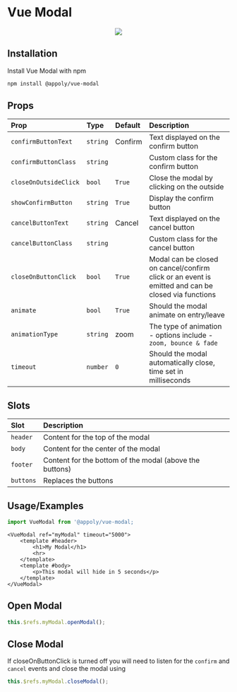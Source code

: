 # Vue Modal

<p align="center">
  <img src="https://www.appoly.co.uk/app/uploads/2022/07/vue-modal-gif.gif" />
</p>

## Installation

Install Vue Modal with npm

```bash
npm install @appoly/vue-modal
```

## Props

| Prop                  | Type     | Default | Description                                                                                        |
| :-------------------- | :------- | :------ | :------------------------------------------------------------------------------------------------- |
| `confirmButtonText`   | `string` | Confirm | Text displayed on the confirm button                                                               |
| `confirmButtonClass`  | `string` |         | Custom class for the confirm button                                                                |
| `closeOnOutsideClick` | `bool`   | `True`  | Close the modal by clicking on the outside                                                         |
| `showConfirmButton`   | `string` | `True`  | Display the confirm button                                                                         |
| `cancelButtonText`    | `string` | Cancel  | Text displayed on the cancel button                                                                |
| `cancelButtonClass`   | `string` |         | Custom class for the cancel button                                                                 |
| `closeOnButtonClick`  | `bool`   | `True`  | Modal can be closed on cancel/confirm click or an event is emitted and can be closed via functions |
| `animate`             | `bool`   | `True`  | Should the modal animate on entry/leave                                                            |
| `animationType`       | `string` | zoom    | The type of animation - options include - `zoom, bounce & fade`                                    |
| `timeout`             | `number` | `0`     | Should the modal automatically close, time set in milliseconds                                     |

## Slots

| Slot      | Description                                             |
| :-------- | :------------------------------------------------------ |
| `header`  | Content for the top of the modal                        |
| `body`    | Content for the center of the modal                     |
| `footer`  | Content for the bottom of the modal (above the buttons) |
| `buttons` | Replaces the buttons                                    |

## Usage/Examples

```javascript
import VueModal from '@appoly/vue-modal;
```

```vue
<VueModal ref="myModal" timeout="5000">
    <template #header>
        <h1>My Modal</h1>
        <hr>
    </template>
    <template #body>
        <p>This modal will hide in 5 seconds</p>
    </template>
</VueModal>

```
## Open Modal
```javascript
this.$refs.myModal.openModal();
```

## Close Modal
If closeOnButtonClick is turned off you will need to listen for the `confirm` and `cancel` events and close the modal using

```javascript
this.$refs.myModal.closeModal();
```
